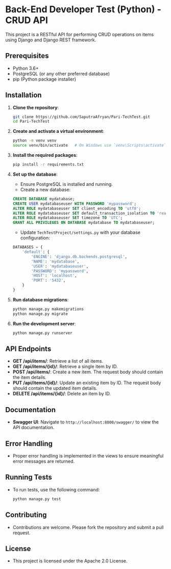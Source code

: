 # Back-End Developer Test (Python) - CRUD API

This project is a RESTful API for performing CRUD operations on items using Django and Django REST framework.

## Prerequisites

- Python 3.6+
- PostgreSQL (or any other preferred database)
- pip (Python package installer)

## Installation

1. **Clone the repository**:

   ```bash
   git clone https://github.com/SaputraAfryan/Pari-TechTest.git
   cd Pari-TechTest
   ```

2. **Create and activate a virtual environment**:

   ```bash
   python -m venv venv
   source venv/bin/activate   # On Windows use `venv\Scripts\activate`
   ```

3. **Install the required packages**:

   ```bash
   pip install -r requirements.txt
   ```

4. **Set up the database**:

   - Ensure PostgreSQL is installed and running.
   - Create a new database:

   ```sql
   CREATE DATABASE mydatabase;
   CREATE USER mydatabaseuser WITH PASSWORD 'mypassword';
   ALTER ROLE mydatabaseuser SET client_encoding TO 'utf8';
   ALTER ROLE mydatabaseuser SET default_transaction_isolation TO 'read committed';
   ALTER ROLE mydatabaseuser SET timezone TO 'UTC';
   GRANT ALL PRIVILEGES ON DATABASE mydatabase TO mydatabaseuser;
   ```

   - Update `TechTestProject/settings.py` with your database configuration:

   ```python
   DATABASES = {
       'default': {
           'ENGINE': 'django.db.backends.postgresql',
           'NAME': 'mydatabase',
           'USER': 'mydatabaseuser',
           'PASSWORD': 'mypassword',
           'HOST': 'localhost',
           'PORT': '5432',
       }
   }
   ```

5. **Run database migrations**:

   ```bash
   python manage.py makemigrations
   python manage.py migrate
   ```

6. **Run the development server**:

   ```bash
   python manage.py runserver
   ```

## API Endpoints

- **GET /api/items/**: Retrieve a list of all items.
- **GET /api/items/{id}/**: Retrieve a single item by ID.
- **POST /api/items/**: Create a new item. The request body should contain the item details.
- **PUT /api/items/{id}/**: Update an existing item by ID. The request body should contain the updated item details.
- **DELETE /api/items/{id}/**: Delete an item by ID.

## Documentation

- **Swagger UI**: Navigate to `http://localhost:8000/swagger/` to view the API documentation.

## Error Handling

- Proper error handling is implemented in the views to ensure meaningful error messages are returned.

## Running Tests

- To run tests, use the following command:

  ```bash
  python manage.py test
  ```

## Contributing

- Contributions are welcome. Please fork the repository and submit a pull request.

## License

- This project is licensed under the Apache 2.0 License.
